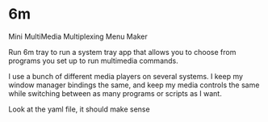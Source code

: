 # 6m
Mini MultiMedia Multiplexing Menu Maker


Run 6m tray to run a system tray app that allows you to choose from programs
you set up to run multimedia commands.


I use a bunch of different media players on several systems. I keep my window
manager bindings the same, and keep my media controls the same while switching
between as many programs or scripts as I want. 


Look at the yaml file, it should make sense
